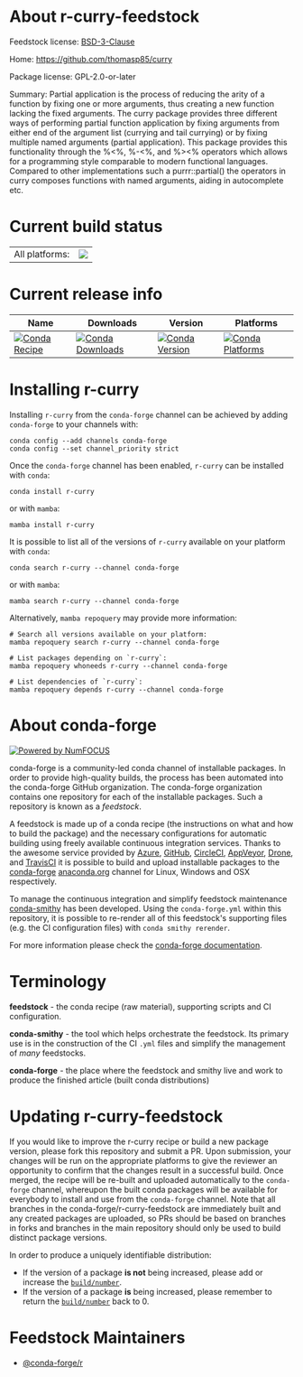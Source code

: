 About r-curry-feedstock
=======================

Feedstock license: [BSD-3-Clause](https://github.com/conda-forge/r-curry-feedstock/blob/main/LICENSE.txt)

Home: https://github.com/thomasp85/curry

Package license: GPL-2.0-or-later

Summary: Partial application is the process of reducing the arity of a function by fixing one or more arguments, thus creating a new function lacking the fixed arguments. The curry package provides three different ways of performing partial function application by fixing arguments from either end of the argument list (currying and tail currying) or by fixing multiple named arguments (partial application). This package provides this functionality through the %<%, %-<%, and %><% operators which allows for a programming style comparable to modern functional languages. Compared to other implementations such a purrr::partial() the operators in curry composes functions with named arguments, aiding in autocomplete etc.

Current build status
====================


<table><tr><td>All platforms:</td>
    <td>
      <a href="https://dev.azure.com/conda-forge/feedstock-builds/_build/latest?definitionId=12790&branchName=main">
        <img src="https://dev.azure.com/conda-forge/feedstock-builds/_apis/build/status/r-curry-feedstock?branchName=main">
      </a>
    </td>
  </tr>
</table>

Current release info
====================

| Name | Downloads | Version | Platforms |
| --- | --- | --- | --- |
| [![Conda Recipe](https://img.shields.io/badge/recipe-r--curry-green.svg)](https://anaconda.org/conda-forge/r-curry) | [![Conda Downloads](https://img.shields.io/conda/dn/conda-forge/r-curry.svg)](https://anaconda.org/conda-forge/r-curry) | [![Conda Version](https://img.shields.io/conda/vn/conda-forge/r-curry.svg)](https://anaconda.org/conda-forge/r-curry) | [![Conda Platforms](https://img.shields.io/conda/pn/conda-forge/r-curry.svg)](https://anaconda.org/conda-forge/r-curry) |

Installing r-curry
==================

Installing `r-curry` from the `conda-forge` channel can be achieved by adding `conda-forge` to your channels with:

```
conda config --add channels conda-forge
conda config --set channel_priority strict
```

Once the `conda-forge` channel has been enabled, `r-curry` can be installed with `conda`:

```
conda install r-curry
```

or with `mamba`:

```
mamba install r-curry
```

It is possible to list all of the versions of `r-curry` available on your platform with `conda`:

```
conda search r-curry --channel conda-forge
```

or with `mamba`:

```
mamba search r-curry --channel conda-forge
```

Alternatively, `mamba repoquery` may provide more information:

```
# Search all versions available on your platform:
mamba repoquery search r-curry --channel conda-forge

# List packages depending on `r-curry`:
mamba repoquery whoneeds r-curry --channel conda-forge

# List dependencies of `r-curry`:
mamba repoquery depends r-curry --channel conda-forge
```


About conda-forge
=================

[![Powered by
NumFOCUS](https://img.shields.io/badge/powered%20by-NumFOCUS-orange.svg?style=flat&colorA=E1523D&colorB=007D8A)](https://numfocus.org)

conda-forge is a community-led conda channel of installable packages.
In order to provide high-quality builds, the process has been automated into the
conda-forge GitHub organization. The conda-forge organization contains one repository
for each of the installable packages. Such a repository is known as a *feedstock*.

A feedstock is made up of a conda recipe (the instructions on what and how to build
the package) and the necessary configurations for automatic building using freely
available continuous integration services. Thanks to the awesome service provided by
[Azure](https://azure.microsoft.com/en-us/services/devops/), [GitHub](https://github.com/),
[CircleCI](https://circleci.com/), [AppVeyor](https://www.appveyor.com/),
[Drone](https://cloud.drone.io/welcome), and [TravisCI](https://travis-ci.com/)
it is possible to build and upload installable packages to the
[conda-forge](https://anaconda.org/conda-forge) [anaconda.org](https://anaconda.org/)
channel for Linux, Windows and OSX respectively.

To manage the continuous integration and simplify feedstock maintenance
[conda-smithy](https://github.com/conda-forge/conda-smithy) has been developed.
Using the ``conda-forge.yml`` within this repository, it is possible to re-render all of
this feedstock's supporting files (e.g. the CI configuration files) with ``conda smithy rerender``.

For more information please check the [conda-forge documentation](https://conda-forge.org/docs/).

Terminology
===========

**feedstock** - the conda recipe (raw material), supporting scripts and CI configuration.

**conda-smithy** - the tool which helps orchestrate the feedstock.
                   Its primary use is in the construction of the CI ``.yml`` files
                   and simplify the management of *many* feedstocks.

**conda-forge** - the place where the feedstock and smithy live and work to
                  produce the finished article (built conda distributions)


Updating r-curry-feedstock
==========================

If you would like to improve the r-curry recipe or build a new
package version, please fork this repository and submit a PR. Upon submission,
your changes will be run on the appropriate platforms to give the reviewer an
opportunity to confirm that the changes result in a successful build. Once
merged, the recipe will be re-built and uploaded automatically to the
`conda-forge` channel, whereupon the built conda packages will be available for
everybody to install and use from the `conda-forge` channel.
Note that all branches in the conda-forge/r-curry-feedstock are
immediately built and any created packages are uploaded, so PRs should be based
on branches in forks and branches in the main repository should only be used to
build distinct package versions.

In order to produce a uniquely identifiable distribution:
 * If the version of a package **is not** being increased, please add or increase
   the [``build/number``](https://docs.conda.io/projects/conda-build/en/latest/resources/define-metadata.html#build-number-and-string).
 * If the version of a package **is** being increased, please remember to return
   the [``build/number``](https://docs.conda.io/projects/conda-build/en/latest/resources/define-metadata.html#build-number-and-string)
   back to 0.

Feedstock Maintainers
=====================

* [@conda-forge/r](https://github.com/conda-forge/r/)

